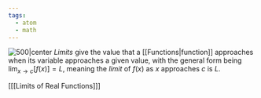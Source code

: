 ```yaml
---
tags:
  - atom
  - math
---
```

![500|center](e-to-neg-x-at-inf.excalidraw)
*Limits* give the value that a [[Functions|function]] approaches when its variable approaches a given value, with the general form being $\lim_{ x \to c }\left[ f(x) \right] = L$, meaning the *limit* of $f(x)$ as $x$ approaches $c$ is $L$.

\[[[Limits of Real Functions]]\]